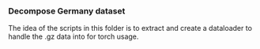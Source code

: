 ### Decompose Germany dataset

The idea of the scripts in this folder is to extract and create a dataloader to handle the .gz data into for torch usage.

